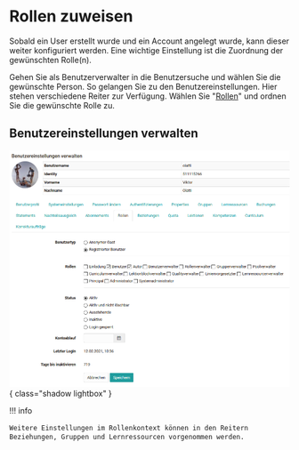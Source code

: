 # Rollen zuweisen

Sobald ein User erstellt wurde und ein Account angelegt wurde, kann dieser
weiter konfiguriert werden. Eine wichtige Einstellung ist die Zuordnung der
gewünschten Rolle(n).

Gehen Sie als Benutzerverwalter in die Benutzersuche und wählen Sie die
gewünschte Person. So gelangen Sie zu den Benutzereinstellungen. Hier stehen
verschiedene Reiter zur Verfügung. Wählen Sie "[Rollen](../../../manual_user/basic_concepts/Roles_Rights)" und ordnen Sie die
gewünschte Rolle zu.

## Benutzereinstellungen verwalten

![Rollen-Einstellungen in der Benutzerverwaltung](assets/Benutzereinstellungen_21.png){ class="shadow lightbox" }

!!! info

    Weitere Einstellungen im Rollenkontext können in den Reitern Beziehungen, Gruppen und Lernressourcen vorgenommen werden.
